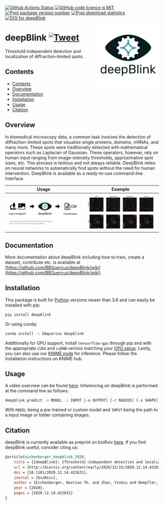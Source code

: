 [![Github Actions Status](https://github.com/bbquercus/deepblink/workflows/main/badge.svg)](https://github.com/bbquercus/deepblink/actions)
[![GitHub code licence is MIT](https://img.shields.io/badge/license-MIT-brightgreen.svg)](https://raw.githubusercontent.com/BBQuercus/deepBlink/master/LICENSE)
[![Pypi package version number](https://badge.fury.io/py/deepblink.svg)](https://badge.fury.io/py/deepblink)
[![Pypi download statistics](https://img.shields.io/pypi/dm/deepblink.svg)](https://badge.fury.io/py/deepblink)
[![DOI for deepBlink](https://zenodo.org/badge/DOI/10.5281/zenodo.3992543.svg)](https://doi.org/10.5281/zenodo.3992543)
<!-- [![Codecov test coverage](https://codecov.io/gh/BBQuercus/deepBlink/branch/master/graph/badge.svg)](https://codecov.io/gh/BBQuercus/deepBlink) -->

<img src="https://github.com/bbquercus/deepblink/raw/master/images/logo.jpg" width="200px" align="right" alt="Logo of deepBlink.">


# deepBlink [![Tweet](https://img.shields.io/twitter/url/https/github.com/bbquercus/deepblink.svg?style=social)](https://twitter.com/intent/tweet?text=%23deepBlink%20automatically%20finds%20spots%20in%20smFISH%20and%20live%20cell%20imaging%20data!%20Check%20it%20out%20on%20@biorxivpreprint%20https://www.biorxiv.org/content/10.1101/2020.12.14.422631v1)

Threshold independent detection and localization of diffraction-limited spots.

## Contents
- [Contents](#contents)
- [Overview](#overview)
- [Documentation](#documentation)
- [Installation](#installation)
- [Usage](#usage)
- [Citation](#citation)

## Overview
In biomedical microscopy data, a common task involves the detection of
diffraction-limited spots that visualize single proteins, domains, mRNAs,
and many more. These spots were traditionally detected with mathematical
operators such as Laplacian of Gaussian. These operators, however, rely
on human input ranging from image-intensity thresholds, approximative
spot sizes, etc. This process is tedious and not always reliable. DeepBlink
relies on neural networks to automatically find spots without the need for
human intervention. DeepBlink is available as a ready-to-use command-line
interface.

<table width="100%">
    <tr>
    <th>Usage</th>
    <th>Example</th>
    </tr>
    <tr>
    <th min-width="200px" width="50%"><img src="https://github.com/bbquercus/deepblink/raw/master/images/usage.png" alt="Basic usage example of deepBlink."></th>
    <th min-width="200px" width="50%"><img src="https://github.com/bbquercus/deepblink/raw/master/images/example.jpg" alt="Example images processed with deepBlink."></th>
    </tr>
</table>


## Documentation

More documentation about deepBlink including how to train, create a dataset, contribute etc. is available at [https://github.com/BBQuercus/deepBlink/wiki](https://github.com/BBQuercus/deepBlink/wiki).


## Installation
This package is built for [Python](https://www.python.org/downloads/) versions newer than 3.6 and can easily be installed with pip:
```bash
pip install deepblink
```

Or using conda:
```bash
conda install -c bbquercus deepblink
```


Additionally for GPU support, install `tensorflow-gpu` through pip and with the
appropriate `CUDA` and `cuDNN` verions matching your [GPU setup](https://docs.nvidia.com/deeplearning/cudnn/support-matrix/index.html). Lastly, you can also use our [KNIME node](https://kni.me/c/phip4SLhBhzPtMwI) for inference. Please follow the installation instructions on KNIME hub.

## Usage
A video overview can be found [here](https://www.youtube.com/watch?v=vlXMg4k79LQ). Inferencing on deepBlink is performed at the command line as follows:

```bash
deepblink predict -m MODEL -i INPUT [-o OUTPUT] [-r RADIUS] [-s SHAPE]
```

With `MODEL` being a pre-trained or custom model and `INPUT` being the path to a input image or folder containing images.


## Citation
deepBlink is currently available as preprint on bioRxiv [here](https://www.biorxiv.org/content/10.1101/2020.12.14.422631v1). If you find deepBlink useful, consider citing us:

```bibtex
@article{eichenberger_deepblink_2020,
	title = {{deepBlink}: {Threshold}-independent detection and localization of diffraction-limited spots},
	url = {http://biorxiv.org/content/early/2020/12/15/2020.12.14.422631.abstract},
	doi = {10.1101/2020.12.14.422631},
	journal = {bioRxiv},
	author = {Eichenberger, Bastian Th. and Zhan, YinXiu and Rempfler, Markus and Giorgetti, Luca and Chao, Jeffrey},
	year = {2020},
	pages = {2020.12.14.422631}
}
```
